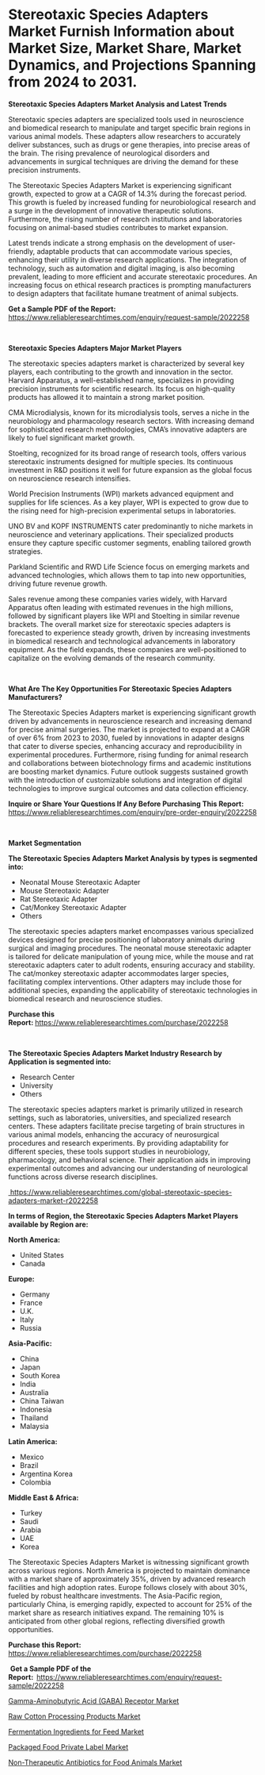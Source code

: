 <p><h1>Stereotaxic Species Adapters Market Furnish Information about Market Size, Market Share, Market Dynamics, and Projections Spanning from 2024 to 2031.</h1></p><p><strong>Stereotaxic Species Adapters Market Analysis and Latest Trends</strong></p>
<p><p>Stereotaxic species adapters are specialized tools used in neuroscience and biomedical research to manipulate and target specific brain regions in various animal models. These adapters allow researchers to accurately deliver substances, such as drugs or gene therapies, into precise areas of the brain. The rising prevalence of neurological disorders and advancements in surgical techniques are driving the demand for these precision instruments.</p><p>The Stereotaxic Species Adapters Market is experiencing significant growth, expected to grow at a CAGR of 14.3% during the forecast period. This growth is fueled by increased funding for neurobiological research and a surge in the development of innovative therapeutic solutions. Furthermore, the rising number of research institutions and laboratories focusing on animal-based studies contributes to market expansion.</p><p>Latest trends indicate a strong emphasis on the development of user-friendly, adaptable products that can accommodate various species, enhancing their utility in diverse research applications. The integration of technology, such as automation and digital imaging, is also becoming prevalent, leading to more efficient and accurate stereotaxic procedures. An increasing focus on ethical research practices is prompting manufacturers to design adapters that facilitate humane treatment of animal subjects.</p></p>
<p><strong>Get a Sample PDF of the Report:&nbsp;</strong> <a href="https://www.reliableresearchtimes.com/enquiry/request-sample/2022258?utm_campaign=1565&utm_medium=2&utm_source=Github&utm_content=ia&utm_term=28102024&utm_id=stereotaxic-species-adapters">https://www.reliableresearchtimes.com/enquiry/request-sample/2022258</a></p>
<p>&nbsp;</p>
<p><strong>Stereotaxic Species Adapters Major Market Players</strong></p>
<p><p>The stereotaxic species adapters market is characterized by several key players, each contributing to the growth and innovation in the sector. Harvard Apparatus, a well-established name, specializes in providing precision instruments for scientific research. Its focus on high-quality products has allowed it to maintain a strong market position.</p><p>CMA Microdialysis, known for its microdialysis tools, serves a niche in the neurobiology and pharmacology research sectors. With increasing demand for sophisticated research methodologies, CMA’s innovative adapters are likely to fuel significant market growth.</p><p>Stoelting, recognized for its broad range of research tools, offers various stereotaxic instruments designed for multiple species. Its continuous investment in R&D positions it well for future expansion as the global focus on neuroscience research intensifies.</p><p>World Precision Instruments (WPI) markets advanced equipment and supplies for life sciences. As a key player, WPI is expected to grow due to the rising need for high-precision experimental setups in laboratories.</p><p>UNO BV and KOPF INSTRUMENTS cater predominantly to niche markets in neuroscience and veterinary applications. Their specialized products ensure they capture specific customer segments, enabling tailored growth strategies.</p><p>Parkland Scientific and RWD Life Science focus on emerging markets and advanced technologies, which allows them to tap into new opportunities, driving future revenue growth.</p><p>Sales revenue among these companies varies widely, with Harvard Apparatus often leading with estimated revenues in the high millions, followed by significant players like WPI and Stoelting in similar revenue brackets. The overall market size for stereotaxic species adapters is forecasted to experience steady growth, driven by increasing investments in biomedical research and technological advancements in laboratory equipment. As the field expands, these companies are well-positioned to capitalize on the evolving demands of the research community.</p></p>
<p>&nbsp;</p>
<p><strong>What Are The Key Opportunities For Stereotaxic Species Adapters Manufacturers?</strong></p>
<p><p>The Stereotaxic Species Adapters market is experiencing significant growth driven by advancements in neuroscience research and increasing demand for precise animal surgeries. The market is projected to expand at a CAGR of over 6% from 2023 to 2030, fueled by innovations in adapter designs that cater to diverse species, enhancing accuracy and reproducibility in experimental procedures. Furthermore, rising funding for animal research and collaborations between biotechnology firms and academic institutions are boosting market dynamics. Future outlook suggests sustained growth with the introduction of customizable solutions and integration of digital technologies to improve surgical outcomes and data collection efficiency.</p></p>
<p><strong>Inquire or Share Your Questions If Any Before Purchasing This Report:</strong> <a href="https://www.reliableresearchtimes.com/enquiry/pre-order-enquiry/2022258?utm_campaign=1565&utm_medium=2&utm_source=Github&utm_content=ia&utm_term=28102024&utm_id=stereotaxic-species-adapters">https://www.reliableresearchtimes.com/enquiry/pre-order-enquiry/2022258</a></p>
<p>&nbsp;</p>
<p><strong>Market Segmentation</strong></p>
<p><strong>The Stereotaxic Species Adapters Market Analysis by types is segmented into:</strong></p>
<p><ul><li>Neonatal Mouse Stereotaxic Adapter</li><li>Mouse Stereotaxic Adapter</li><li>Rat Stereotaxic Adapter</li><li>Cat/Monkey Stereotaxic Adapter</li><li>Others</li></ul></p>
<p><p>The stereotaxic species adapters market encompasses various specialized devices designed for precise positioning of laboratory animals during surgical and imaging procedures. The neonatal mouse stereotaxic adapter is tailored for delicate manipulation of young mice, while the mouse and rat stereotaxic adapters cater to adult rodents, ensuring accuracy and stability. The cat/monkey stereotaxic adapter accommodates larger species, facilitating complex interventions. Other adapters may include those for additional species, expanding the applicability of stereotaxic technologies in biomedical research and neuroscience studies.</p></p>
<p><strong>Purchase this Report:&nbsp;</strong><a href="https://www.reliableresearchtimes.com/purchase/2022258?utm_campaign=1565&utm_medium=2&utm_source=Github&utm_content=ia&utm_term=28102024&utm_id=stereotaxic-species-adapters">https://www.reliableresearchtimes.com/purchase/2022258</a></p>
<p>&nbsp;</p>
<p><strong>The Stereotaxic Species Adapters Market Industry Research by Application is segmented into:</strong></p>
<p><ul><li>Research Center</li><li>University</li><li>Others</li></ul></p>
<p><p>The stereotaxic species adapters market is primarily utilized in research settings, such as laboratories, universities, and specialized research centers. These adapters facilitate precise targeting of brain structures in various animal models, enhancing the accuracy of neurosurgical procedures and research experiments. By providing adaptability for different species, these tools support studies in neurobiology, pharmacology, and behavioral science. Their application aids in improving experimental outcomes and advancing our understanding of neurological functions across diverse research disciplines.</p></p>
<p><a href="https://www.reliableresearchtimes.com/global-stereotaxic-species-adapters-market-r2022258?utm_campaign=1565&utm_medium=2&utm_source=Github&utm_content=ia&utm_term=28102024&utm_id=stereotaxic-species-adapters">&nbsp;https://www.reliableresearchtimes.com/global-stereotaxic-species-adapters-market-r2022258</a></p>
<p><strong>In terms of Region, the Stereotaxic Species Adapters Market Players available by Region are:</strong></p>
<p>
    <p> <strong> North America: </strong>
        <ul>
            <li>United States</li>
            <li>Canada</li>
        </ul>
        </p> 
    <p> <strong> Europe: </strong>
        <ul>
            <li>Germany</li>
            <li>France</li>
            <li>U.K.</li>
            <li>Italy</li>
            <li>Russia</li>
        </ul>
        </p> 
    <p> <strong> Asia-Pacific: </strong>
        <ul>
            <li>China</li>
            <li>Japan</li>
            <li>South Korea</li>
            <li>India</li>
            <li>Australia</li>
            <li>China Taiwan</li>
            <li>Indonesia</li>
            <li>Thailand</li>
            <li>Malaysia</li>
        </ul>
        </p> 
    <p> <strong> Latin America: </strong>
        <ul>
            <li>Mexico</li>
            <li>Brazil</li>
            <li>Argentina Korea</li>
            <li>Colombia</li>
        </ul>
        </p> 
    <p> <strong> Middle East & Africa: </strong>
        <ul>
            <li>Turkey</li>
            <li>Saudi</li>
            <li>Arabia</li>
            <li>UAE</li>
            <li>Korea</li>
        </ul>
    </p>
    </p>
<p><p>The Stereotaxic Species Adapters Market is witnessing significant growth across various regions. North America is projected to maintain dominance with a market share of approximately 35%, driven by advanced research facilities and high adoption rates. Europe follows closely with about 30%, fueled by robust healthcare investments. The Asia-Pacific region, particularly China, is emerging rapidly, expected to account for 25% of the market share as research initiatives expand. The remaining 10% is anticipated from other global regions, reflecting diversified growth opportunities.</p></p>
<p><strong>Purchase this Report: </strong><a href="https://www.reliableresearchtimes.com/purchase/2022258?utm_campaign=1565&utm_medium=2&utm_source=Github&utm_content=ia&utm_term=28102024&utm_id=stereotaxic-species-adapters">https://www.reliableresearchtimes.com/purchase/2022258</a></p>
<p>&nbsp;<strong>Get a Sample PDF of the Report:&nbsp;&nbsp;</strong><a href="https://www.reliableresearchtimes.com/enquiry/request-sample/2022258?utm_campaign=1565&utm_medium=2&utm_source=Github&utm_content=ia&utm_term=28102024&utm_id=stereotaxic-species-adapters">https://www.reliableresearchtimes.com/enquiry/request-sample/2022258</a></p>
<p><strong></strong></p>
<p><p><a href="https://www.linkedin.com/pulse/exploring-gamma-aminobutyric-acid-gaba-receptor-market-strategic-blucf?utm_campaign=1565&utm_medium=2&utm_source=Github&utm_content=ia&utm_term=28102024&utm_id=stereotaxic-species-adapters">Gamma-Aminobutyric Acid (GABA) Receptor Market</a></p><p><a href="https://www.linkedin.com/pulse/raw-cotton-processing-products-market-size-share-growth-analysis-hhrae?utm_campaign=1565&utm_medium=2&utm_source=Github&utm_content=ia&utm_term=28102024&utm_id=stereotaxic-species-adapters">Raw Cotton Processing Products Market</a></p><p><a href="https://www.linkedin.com/pulse/market-leaders-laggards-global-fermentation-ingredients-pyotc?utm_campaign=1565&utm_medium=2&utm_source=Github&utm_content=ia&utm_term=28102024&utm_id=stereotaxic-species-adapters">Fermentation Ingredients for Feed Market</a></p><p><a href="https://www.linkedin.com/pulse/decoding-packaged-food-private-label-market-signals-growth-algorithms-rgtme?trk=public_post_embed_feed-article-content&utm_campaign=1565&utm_medium=2&utm_source=Github&utm_content=ia&utm_term=28102024&utm_id=stereotaxic-species-adapters">Packaged Food Private Label Market</a></p><p><a href="https://www.linkedin.com/pulse/analyzing-global-non-therapeutic-antibiotics-food-animals-market-sjwze?trk=public_post_embed_feed-article-content&utm_campaign=1565&utm_medium=2&utm_source=Github&utm_content=ia&utm_term=28102024&utm_id=stereotaxic-species-adapters">Non-Therapeutic Antibiotics for Food Animals Market</a></p></p>